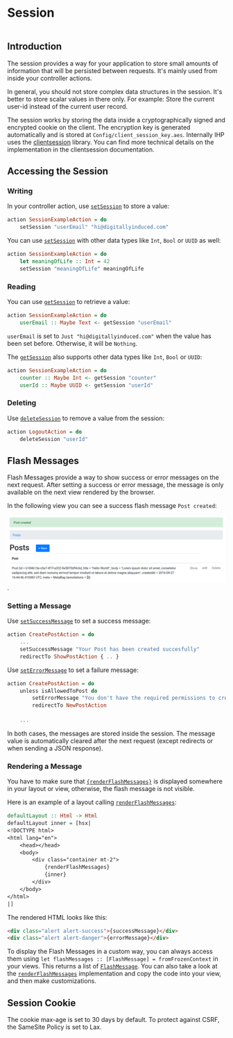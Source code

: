 # Session

```toc

```

## Introduction

The session provides a way for your application to store small amounts of information that will be persisted between requests. It's mainly used from inside your controller actions.

In general, you should not store complex data structures in the session. It's better to store scalar values in there only. For example: Store the current user-id instead of the current user record.

The session works by storing the data inside a cryptographically signed and encrypted cookie on the client. The encryption key is generated automatically and is stored at `Config/client_session_key.aes`. Internally IHP uses the [clientsession](https://hackage.haskell.org/package/clientsession-0.9.1.2/docs/Web-ClientSession.html) library. You can find more technical details on the implementation in the clientsession documentation.

## Accessing the Session

### Writing

In your controller action, use [`setSession`](https://ihp.digitallyinduced.com/api-docs/IHP-Controller-Session.html#v:setSession) to store a value:

```haskell
action SessionExampleAction = do
    setSession "userEmail" "hi@digitallyinduced.com"
```

You can use [`setSession`](https://ihp.digitallyinduced.com/api-docs/IHP-Controller-Session.html#v:setSession) with other data types like `Int`, `Bool` or `UUID` as well:


```haskell
action SessionExampleAction = do
    let meaningOfLife :: Int = 42
    setSession "meaningOfLife" meaningOfLife
```

### Reading

You can use [`getSession`](https://ihp.digitallyinduced.com/api-docs/IHP-Controller-Session.html#v:getSession) to retrieve a value:

```haskell
action SessionExampleAction = do
    userEmail :: Maybe Text <- getSession "userEmail"
```

`userEmail` is set to `Just "hi@digitallyinduced.com"` when the value has been set before. Otherwise, it will be `Nothing`.

The [`getSession`](https://ihp.digitallyinduced.com/api-docs/IHP-Controller-Session.html#v:getSession) also supports other data types like `Int`, `Bool` or `UUID`:

```haskell
action SessionExampleAction = do
    counter :: Maybe Int <- getSession "counter"
    userId :: Maybe UUID <- getSession "userId"
```

### Deleting

Use [`deleteSession`](https://ihp.digitallyinduced.com/api-docs/IHP-Controller-Session.html#v:deleteSession) to remove a value from the session:

```haskell
action LogoutAction = do
    deleteSession "userId"
```

## Flash Messages

Flash Messages provide a way to show success or error messages on the next request. After setting a success or error message, the message is only available on the next view rendered by the browser.

In the following view you can see a success flash message `Post created`:

![Example Flash Message](images/first-project/index_view.png).

### Setting a Message

Use [`setSuccessMessage`](https://ihp.digitallyinduced.com/api-docs/IHP-FlashMessages-ControllerFunctions.html#v:setSuccessMessage) to set a success message:

```haskell
action CreatePostAction = do
    ...
    setSuccessMessage "Your Post has been created succesfully"
    redirectTo ShowPostAction { .. }
```

Use [`setErrorMessage`](https://ihp.digitallyinduced.com/api-docs/IHP-FlashMessages-ControllerFunctions.html#v:setErrorMessage) to set a failure message:

```haskell
action CreatePostAction = do
    unless isAllowedToPost do
        setErrorMessage "You don't have the required permissions to create a post"
        redirectTo NewPostAction

    ...
```

In both cases, the messages are stored inside the session. The message value is automatically cleared after the next request (except redirects or when sending a JSON response).

### Rendering a Message

You have to make sure that [`{renderFlashMessages}`](https://ihp.digitallyinduced.com/api-docs/IHP-FlashMessages-ViewFunctions.html#v:renderFlashMessages) is displayed somewhere in your layout or view, otherwise, the flash message is not visible.

Here is an example of a layout calling [`renderFlashMessages`](https://ihp.digitallyinduced.com/api-docs/IHP-FlashMessages-ViewFunctions.html#v:renderFlashMessages):

```haskell
defaultLayout :: Html -> Html
defaultLayout inner = [hsx|
<!DOCTYPE html>
<html lang="en">
    <head></head>
    <body>
        <div class="container mt-2">
            {renderFlashMessages}
            {inner}
        </div>
    </body>
</html>
|]
```

The rendered HTML looks like this:

```html
<div class="alert alert-success">{successMessage}</div>
<div class="alert alert-danger">{errorMessage}</div>
```

To display the Flash Messages in a custom way, you can always access them using `let flashMessages :: [FlashMessage] = fromFrozenContext` in your views. This returns a list of [`FlashMessage`](https://ihp.digitallyinduced.com/api-docs/IHP-FlashMessages-Types.html#t:FlashMessage). You can also take a look at the [`renderFlashMessages`](https://ihp.digitallyinduced.com/api-docs/IHP-FlashMessages-ViewFunctions.html#v:renderFlashMessages) implementation and copy the code into your view, and then make customizations.

## Session Cookie

The cookie max-age is set to 30 days by default. To protect against CSRF, the SameSite Policy is set to Lax.

